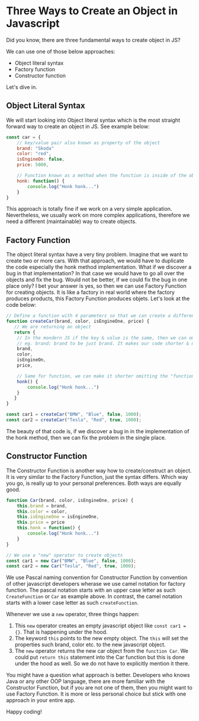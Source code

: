 # Three Ways to Create an Object in Javascript

Did you know, there are three fundamental ways to create object in JS? 

We can use one of those below approaches:

- Object literal syntax
- Factory function
- Constructor function

Let's dive in.

## Object Literal Syntax

We will start looking into Object literal syntax which is the most straight forward way to create an object in JS. See example below:

```javascript
const car = {
    // key/value pair also known as property of the object
    brand: "Skoda"
    color: "red",
    isEngineOn: false,
    price: 5000,

    // Function known as a method when the function is inside of the object
    honk: function() {
        console.log("Honk honk...")
    }
}
```

This approach is totally fine if we work on a very simple application. Nevertheless, we usually work on more complex applications, therefore we need a different (maintainable) way to create objects.

## Factory Function

The object literal syntax have a very tiny problem. Imagine that we want to create two or more cars. With that approach, we would have to duplicate the code especially the honk method implementation. What if we discover a bug in that implementation? In that case we would have to go all over the objects and fix the bug. Would not be better, if we could fix the bug in one place only? I bet your answer is yes, so then we can use Factory Function for creating objects. It is like a factory in real world where the factory produces products, this Factory Function produces objets. Let's look at the code below:

```javascript
// Define a function with 4 parameters so that we can create a different objects with the same method called honk
function createCar(brand, color, isEngineOne, price) {
   // We are returning an object
   return {
    // In the mondern JS if the key & value is the same, then we can omit the value
    // eg. brand: brand to be just brand. It makes our code shorter & more readable.
    brand,
    color,
    isEngineOn,
    price,

    // Same for function, we can make it shorter omitting the "function" keyword and the colon as such:
    honk() {
        console.log("Honk honk...")
    }
   }
}

const car1 = createCar("BMW", "Blue", false, 1000);
const car2 = createCar("Tesla", "Red", true, 1000);
```

The beauty of that code is, if we discover a bug in in the implementation of the honk method, then we can fix the problem in the single place.

## Constructor Function

The Constructor Function is another way how to create/construct an object. It is very similar to the Factory Function, just the syntax differs. Which way you go, is really up to your personal preferences. Both ways are equally good. 

```javascript
function Car(brand, color, isEngineOne, price) {
    this.brand = brand,
    this.color = color,
    this.isEngineOne = isEngineOne,
    this.price = price
    this.honk = function() {
        console.log("Honk honk...")
    }
}

// We use a "new" operator to create objects
const car1 = new Car("BMW", "Blue", false, 1000);
const car2 = new Car("Tesla", "Red", true, 1000);
```

We use Pascal naming convention for Constructor Function by convention of other javascript developers wherase we use camel notation for factory function. The pascal notation starts with an upper case letter as such `CreateFunction` or `Car` as example above. In contrast, the camel notation starts with a lower case letter as such `createFunction`.

Whenever we use a `new` operator, three things happen:

1. This `new` operator creates an empty javascript object like `const car1 = {}`. That is happening under the hood.
2. The keyword `this` points to the new empty object. The `this` will set the properties such brand, color etc. to the new javascript object. 
3. The `new` operator returns the new car object from the `function Car`. We could put `return this` statement into the Car function but this is done under the hood as well. So we do not have to explicitly mention it there.

You might have a question what approach is better. Developers who knows Java or any other OOP language, there are more familiar with the Constructor Function, but if you are not one of them, then you might want to use Factory Function. It is more or less personal choice but stick with one approach in your entire app.

Happy coding!